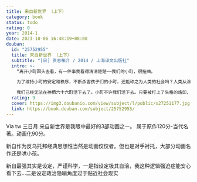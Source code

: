 ```yaml
---
title: 来自新世界 （上下）
category: book
status: todo
rating: 0
year: 2014-1
date: 2023-10-06 16:48:19+08:00
douban:
  id: "25752955"
  title: 来自新世界 （上下）
  subtitle: "[日] 贵志祐介 / 2014 / 上海译文出版社"
  intro: >-
    “离开小町回头去看，有一件事我看得清清楚楚——我们的小町，很扭曲。

    为了维持小町的安定和秩序，不断杀害孩子们的小町，还能称之为人类的社会吗？人类从涂满鲜血的历史中走过，才抵达如今的状态。然而即使是和过去最黑暗的时代相比，今天的小町也是并不值得自豪的替代品。

    我们已经无法在神栖六十六町活下去了。小町不许我们活下去。只要被打上了失格的烙印，便无法再回到当初了。这不是对待人类的方式，而是和甄选不良品一样的做法，你不觉得吗？当烧瓷窖开启的时候，走型的、有裂纹的瓷器，等待它们的就是被敲碎的命运。”
  rating: 9
  cover: https://img3.doubanio.com/view/subject/l/public/s27251177.jpg
  link: https://book.douban.com/subject/25752955/
---
```


Via tw 三日月 来自新世界是我眼中最好的3部动画之一。
属于原作120分-当代名著。动画化90分。

新自作为反乌托邦经典思想性当然是动画佼佼者。但也是对手衬托，大部分动画名作还是哄小孩。

新自最强其实是设定，严谨科学，一是指设定极其自洽，我这种逻辑强迫症能安心看下去…二是设定政治隐喻角度过于贴近社会现实
